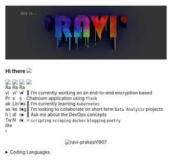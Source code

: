 ![banner](assets/banner.jpeg)

### Hi there <img src="https://media.giphy.com/media/hvRJCLFzcasrR4ia7z/giphy.gif" width="25px"> 

<a href="https://twitter.com/73MP0R4L">
  <img align="left" alt="Ravi Prakash | Twitter" width="22px" src="https://raw.githubusercontent.com/peterthehan/peterthehan/master/assets/twitter.svg" />
</a>
<a href="https://www.linkedin.com/in/ravi-prakash1907/">
  <img align="left" alt="Ravi's LinkedIN" width="22px" src="https://raw.githubusercontent.com/peterthehan/peterthehan/master/assets/linkedin.svg" />
</a>
<a href="https://www.instagram.com/ravi_prakash1907/">
  <img align="left" alt="Ravi's Instagram" width="22px" src="https://camo.githubusercontent.com/c9dacf0f25a1489fdbc6c0d2b41cda58b77fa210a13a886d6f99e027adfbd358/68747470733a2f2f6564656e742e6769746875622e696f2f537570657254696e7949636f6e732f696d616765732f7376672f696e7374616772616d2e737667" />
</a>

![](https://visitor-badge.glitch.me/badge?page_id=ravi-prakash1907.ravi-prakash1907)


<!--
**ravi-prakash1907/ravi-prakash1907**
-->

- 🔭 I’m currently working on an end-to-end encryption based Chatroom application using `flask`
- 🌱 I’m currently learning `Kubernetes`
- 👯 I’m looking to collaborate on short term `Data Analysis` projects
- 💬 Ask me about the DevOps concepts
- ⚡ `scripting` `scraping` `docker` `blogging` `poetry`

<br />


<p align="center"> <img src="https://github-readme-stats.vercel.app/api?username=ravi-prakash1907&show_icons=true&theme=gotham" alt="ravi-prakash1907" />

<details>  
  <summary>
    Coding Languages
  </summary>    
  <p align="center"> <img src="https://github-readme-stats.vercel.app/api/top-langs?username=ravi-prakash1907&show_icons=true&theme=gotham" alt="ravi-prakash1907" />

</details>


